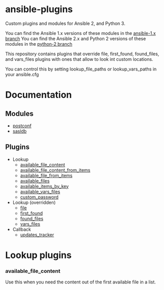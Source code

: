 # ansible-plugins

Custom plugins and modules for Ansible 2, and Python 3.

You can find the Ansible 1.x versions of these modules in the [ansible-1.x branch](https://github.com/dlundgren/ansible-plugins/tree/ansible-1.x)
You can find the Ansible 2.x and Python 2 versions of these modules in the [python-2 branch](https://github.com/dlundgren/ansible-plugins/tree/python-2)

This repository contains plugins that override file, first_found, found_files, and vars_files plugins with 
ones that allow to look int custom locations.

You can control this by setting lookup_file_paths or lookup_vars_paths in your ansible.cfg

# Documentation

## Modules

- [postconf](docs/modules/postconf.md)
- [sasldb](docs/modules/sasldb.md)

## Plugins

- Lookup
  - [available_file_content](docs/plugins/lookup/available_file_content.md)
  - [available_file_content_from_items](docs/plugins/lookup/available_file_content_from_items.md)
  - [available_file_from_items](docs/plugins/lookup/available_file_from_items.md)
  - [available_files](docs/plugins/lookup/available_files.md)
  - [available_items_by_key](docs/plugins/lookup/available_items_by_key.md)
  - [available_vars_files](docs/plugins/lookup/available_vars_files.md)
  - [custom_password](docs/plugins/lookup/custom_password.md)
- Lookup (overridden)
  - [file](docs/plugins/lookup/overridden.md)
  - [first_found](docs/plugins/lookup/overridden.md)
  - [found_files](docs/plugins/lookup/overridden.md)
  - [vars_files](docs/plugins/lookup/overridden.md)
- Callback
  - [updates_tracker](docs/plugins/callback-updates_tracker.md) 

# Lookup plugins

### available_file_content

Use this when you need the content out of the first available file in a list.
